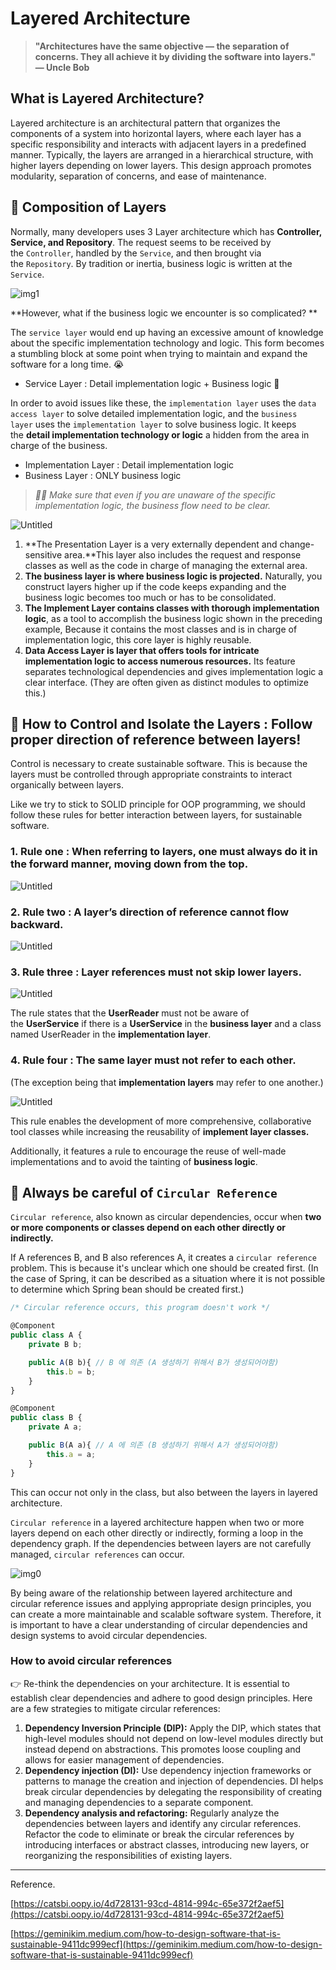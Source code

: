 # Layered Architecture

> **"Architectures have the same objective — the separation of concerns. They all achieve it by dividing the software into layers." — Uncle Bob**

## What is **Layered Architecture**?

Layered architecture is an architectural pattern that organizes the components of a system into horizontal layers, where each layer has a specific responsibility and interacts with adjacent layers in a predefined manner. Typically, the layers are arranged in a hierarchical structure, with higher layers depending on lower layers. This design approach promotes modularity, separation of concerns, and ease of maintenance.

## 🥞 Composition of Layers

Normally, many developers uses 3 Layer architecture which has **Controller, Service, and Repository**. The request seems to be received by the `Controller`, handled by the `Service`, and then brought via the `Repository`. By tradition or inertia, business logic is written at the `Service`.

![img1](https://miro.medium.com/v2/resize:fit:720/format:webp/1*3BVoxBRWlgLAlvVNpJz-dQ.png)

**However, what if the business logic we encounter is so complicated? **

The `service layer` would end up having an excessive amount of knowledge about the specific implementation technology and logic. This form becomes a stumbling block at some point when trying to maintain and expand the software for a long time. 😭

- Service Layer : Detail implementation logic + Business logic 👻

In order to avoid issues like these, the `implementation layer` uses the `data access layer` to solve detailed implementation logic, and the `business layer` uses the `implementation layer` to solve business logic. It keeps the **detail implementation technology or logic** a hidden from the area in charge of the business. 

- Implementation Layer : Detail implementation logic
- Business Layer : ONLY business logic

> *✍🏻 Make sure that even if you are unaware of the specific implementation logic, the business flow need to be clear.*

![Untitled](https://miro.medium.com/v2/resize:fit:720/format:webp/1*AR9_PT_fkeTEMmdwU_luPA.png)

1. **The Presentation Layer is a very externally dependent and change-sensitive area.**This layer also includes the request and response classes as well as the code in charge of managing the external area.
2. **The business layer is where business logic is projected.** Naturally, you construct layers higher up if the code keeps expanding and the business logic becomes too much or has to be consolidated.
3. **The Implement Layer contains classes with thorough implementation logic**, as a tool to accomplish the business logic shown in the preceding example, Because it contains the most classes and is in charge of implementation logic, this core layer is highly reusable.
4. **Data Access Layer is layer that offers tools for intricate implementation logic to access numerous resources.** Its feature separates technological dependencies and gives implementation logic a clear interface. (They are often given as distinct modules to optimize this.)

## 🚩 How to Control and Isolate the Layers : **Follow proper direction of reference between layers!**

Control is necessary to create sustainable software. This is because the layers must be controlled through appropriate constraints to interact organically between layers.

Like we try to stick to SOLID principle for OOP programming, we should follow these rules for better interaction between layers, for sustainable software.

### 1. Rule one : When referring to layers, one must always do it in the forward manner, moving down from the top.

![Untitled](https://miro.medium.com/v2/resize:fit:1400/format:webp/1*Zzmctw7Vq7-zF9ltPPe4Tg.png)

### 2. Rule two : A layer’s direction of reference cannot flow backward.

![Untitled](https://miro.medium.com/v2/resize:fit:1400/format:webp/1*dkd9iQj2yyUhe6VZ5CYF1w.png)

### 3. **Rule three :** Layer references must not skip lower layers.

![Untitled](https://miro.medium.com/v2/resize:fit:1400/format:webp/1*AHqdVs_ddB2uLI_UCycenA.png)

The rule states that the **UserReader** must not be aware of the **UserService** if there is a **UserService** in the **business layer** and a class named UserReader in the **implementation layer**.

### 4. Rule four : The same layer must not refer to each other.

(The exception being that **implementation layers** may refer to one another.)

![Untitled](https://miro.medium.com/v2/resize:fit:1400/format:webp/1*u_SBXY-fTZHX0GXl_Lq80Q.png)

This rule enables the development of more comprehensive, collaborative tool classes while increasing the reusability of **implement layer classes.**

Additionally, it features a rule to encourage the reuse of well-made implementations and to avoid the tainting of **business logic**.

## 🚫 Always be careful of `Circular Reference`

`Circular reference`, also known as circular dependencies, occur when **two or more components or classes depend on each other directly or indirectly.**  

If A references B, and B also references A, it creates a `circular reference` problem. This is because it's unclear which one should be created first. (In the case of Spring, it can be described as a situation where it is not possible to determine which Spring bean should be created first.)

```jsx
/* Circular reference occurs, this program doesn't work */

@Component
public class A {
    private B b;

    public A(B b){ // B 에 의존 (A 생성하기 위해서 B가 생성되어야함)
        this.b = b;
    }
}

@Component
public class B {
    private A a;

    public B(A a){ // A 에 의존 (B 생성하기 위해서 A가 생성되어야함)
        this.a = a;
    }
}
```

This can occur not only in the class, but also between the layers in layered architecture. 

`Circular reference` in a layered architecture happen when two or more layers depend on each other directly or indirectly, forming a loop in the dependency graph. If the dependencies between layers are not carefully managed, `circular references` can occur. 

![img0](https://i.ibb.co/g9Cqt7m/Screenshot-2023-07-17-at-3-27-48-PM.png)

By being aware of the relationship between layered architecture and circular reference issues and applying appropriate design principles, you can create a more maintainable and scalable software system. Therefore, it is important to have a clear understanding of circular dependencies and design systems to avoid circular dependencies.

### How to avoid circular references

👉 Re-think the dependencies on your architecture. It is essential to establish clear dependencies and adhere to good design principles. Here are a few strategies to mitigate circular references:

1. **Dependency Inversion Principle (DIP):** Apply the DIP, which states that high-level modules should not depend on low-level modules directly but instead depend on abstractions. This promotes loose coupling and allows for easier management of dependencies.
2. **Dependency injection (DI):** Use dependency injection frameworks or patterns to manage the creation and injection of dependencies. DI helps break circular dependencies by delegating the responsibility of creating and managing dependencies to a separate component.
3. **Dependency analysis and refactoring:** Regularly analyze the dependencies between layers and identify any circular references. Refactor the code to eliminate or break the circular references by introducing interfaces or abstract classes, introducing new layers, or reorganizing the responsibilities of existing layers.


---

Reference.

[https://catsbi.oopy.io/4d728131-93cd-4814-994c-65e372f2aef5](https://catsbi.oopy.io/4d728131-93cd-4814-994c-65e372f2aef5)

[https://geminikim.medium.com/how-to-design-software-that-is-sustainable-9411dc999ecf](https://geminikim.medium.com/how-to-design-software-that-is-sustainable-9411dc999ecf)